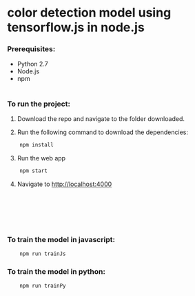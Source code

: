 # color detection model using tensorflow.js in node.js


### Prerequisites:

- Python 2.7
- Node.js
- npm

#

### To run the project:


1. Download the repo and navigate to the folder downloaded.


2. Run the following command to download the dependencies:

```bash 
    npm install
```


3. Run the web app

```bash 
    npm start
```

4. Navigate to [http://localhost:4000](http://localhost:4000/)

&nbsp;

#

&nbsp;

### To train the model in javascript:

```bash 
    npm run trainJs
```

### To train the model in python:

```bash 
    npm run trainPy
```
